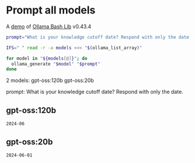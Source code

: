 # Prompt all models

A [demo](../README.md#demos) of [Ollama Bash Lib](https://github.com/attogram/ollama-bash-lib) v0.43.4

```bash
prompt="What is your knowledge cutoff date? Respond with only the date."

IFS=" " read -r -a models <<< "$(ollama_list_array)"

for model in "${models[@]}"; do
  ollama_generate "$model" "$prompt"
done
```
2 models: gpt-oss:120b gpt-oss:20b

prompt: What is your knowledge cutoff date? Respond with only the date.

## gpt-oss:120b
```
2024-06
```

## gpt-oss:20b
```
2024-06-01
```
